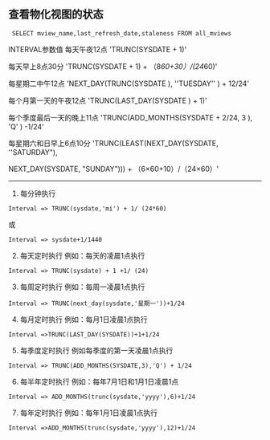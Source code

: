 ## 查看物化视图的状态
```
 SELECT mview_name,last_refresh_date,staleness FROM all_mviews
```


 INTERVAL参数值
每天午夜12点 'TRUNC(SYSDATE + 1)'

每天早上8点30分 'TRUNC(SYSDATE + 1) + （8*60+30）/(24*60)'

每星期二中午12点 'NEXT_DAY(TRUNC(SYSDATE ), ''TUESDAY'' ) + 12/24'

每个月第一天的午夜12点 'TRUNC(LAST_DAY(SYSDATE ) + 1)'

每个季度最后一天的晚上11点 'TRUNC(ADD_MONTHS(SYSDATE + 2/24, 3 ), 'Q' ) -1/24'

每星期六和日早上6点10分 'TRUNC(LEAST(NEXT_DAY(SYSDATE, ''SATURDAY"),

NEXT_DAY(SYSDATE, "SUNDAY"))) + （6×60+10）/（24×60）'

---

1. 每分钟执行
```
Interval => TRUNC(sysdate,'mi') + 1/ (24*60)
```
或

```
Interval => sysdate+1/1440
```
2. 每天定时执行
例如：每天的凌晨1点执行

```
Interval => TRUNC(sysdate) + 1 +1/ (24)
```
3. 每周定时执行
例如：每周一凌晨1点执行

```
Interval => TRUNC(next_day(sysdate,'星期一'))+1/24
```

4. 每月定时执行
例如：每月1日凌晨1点执行

```
Interval =>TRUNC(LAST_DAY(SYSDATE))+1+1/24
```
5. 每季度定时执行
例如每季度的第一天凌晨1点执行

```
Interval => TRUNC(ADD_MONTHS(SYSDATE,3),'Q') + 1/24
```

6. 每半年定时执行
例如：每年7月1日和1月1日凌晨1点

```
Interval => ADD_MONTHS(trunc(sysdate,'yyyy'),6)+1/24
```

7. 每年定时执行
例如：每年1月1日凌晨1点执行

```
Interval =>ADD_MONTHS(trunc(sysdate,'yyyy'),12)+1/24
```
